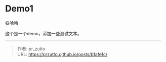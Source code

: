 # Demo1

😃哈哈
<!--more-->
这个是一个demo，添加一些测试文本。

---

> 作者: pr_zutto  
> URL: https://przutto.github.io/posts/b1afe1c/  

